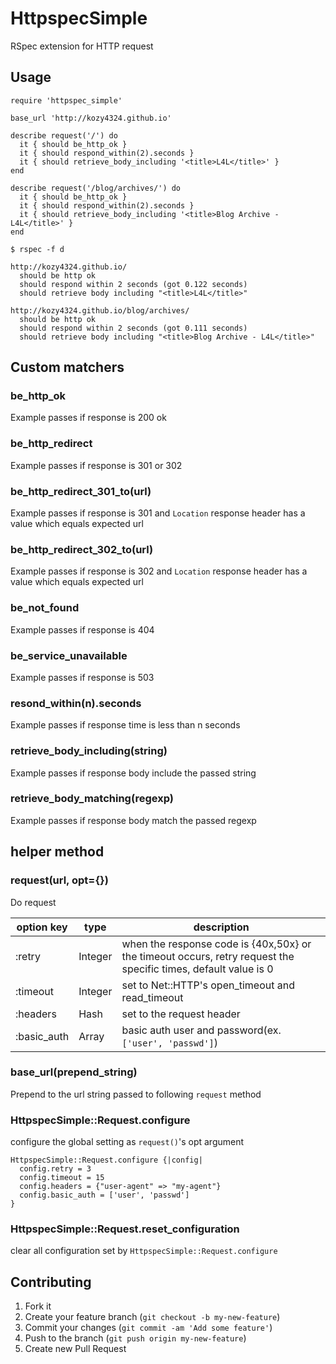 # HttpspecSimple

RSpec extension for HTTP request

## Usage

```
require 'httpspec_simple'

base_url 'http://kozy4324.github.io'

describe request('/') do
  it { should be_http_ok }
  it { should respond_within(2).seconds }
  it { should retrieve_body_including '<title>L4L</title>' }
end

describe request('/blog/archives/') do
  it { should be_http_ok }
  it { should respond_within(2).seconds }
  it { should retrieve_body_including '<title>Blog Archive - L4L</title>' }
end
```

```
$ rspec -f d

http://kozy4324.github.io/
  should be http ok
  should respond within 2 seconds (got 0.122 seconds)
  should retrieve body including "<title>L4L</title>"

http://kozy4324.github.io/blog/archives/
  should be http ok
  should respond within 2 seconds (got 0.111 seconds)
  should retrieve body including "<title>Blog Archive - L4L</title>"
```

## Custom matchers

### be_http_ok

Example passes if response is 200 ok

### be_http_redirect

Example passes if response is 301 or 302

### be_http_redirect_301_to(url)

Example passes if response is 301 and `Location` response header has a value which equals expected url

### be_http_redirect_302_to(url)

Example passes if response is 302 and `Location` response header has a value which equals expected url

### be_not_found

Example passes if response is 404

### be_service_unavailable

Example passes if response is 503

### resond_within(n).seconds

Example passes if response time is less than n seconds

### retrieve_body_including(string)

Example passes if response body include the passed string

### retrieve_body_matching(regexp)

Example passes if response body match the passed regexp

## helper method

### request(url, opt={})

Do request

option key | type    | description
---------- | ------- | -----------
:retry     | Integer | when the response code is {40x,50x} or the timeout occurs, retry request the specific times, default value is 0
:timeout   | Integer | set to Net::HTTP's open_timeout and read_timeout
:headers   | Hash    | set to the request header
:basic_auth| Array   | basic auth user and password(ex. `['user', 'passwd']`)

### base_url(prepend_string)

Prepend to the url string passed to following `request` method

### HttpspecSimple::Request.configure

configure the global setting as `request()`'s opt argument

```
HttpspecSimple::Request.configure {|config|
  config.retry = 3
  config.timeout = 15
  config.headers = {"user-agent" => "my-agent"}
  config.basic_auth = ['user', 'passwd']
}
```

### HttpspecSimple::Request.reset_configuration

clear all configuration set by `HttpspecSimple::Request.configure`

## Contributing

1. Fork it
2. Create your feature branch (`git checkout -b my-new-feature`)
3. Commit your changes (`git commit -am 'Add some feature'`)
4. Push to the branch (`git push origin my-new-feature`)
5. Create new Pull Request
